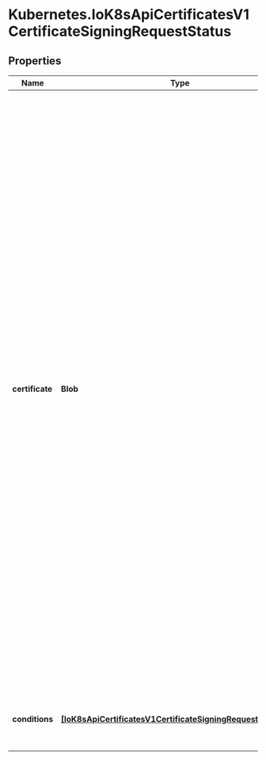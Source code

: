 # Kubernetes.IoK8sApiCertificatesV1CertificateSigningRequestStatus

## Properties

Name | Type | Description | Notes
------------ | ------------- | ------------- | -------------
**certificate** | **Blob** | certificate is populated with an issued certificate by the signer after an Approved condition is present. This field is set via the /status subresource. Once populated, this field is immutable.  If the certificate signing request is denied, a condition of type \&quot;Denied\&quot; is added and this field remains empty. If the signer cannot issue the certificate, a condition of type \&quot;Failed\&quot; is added and this field remains empty.  Validation requirements:  1. certificate must contain one or more PEM blocks.  2. All PEM blocks must have the \&quot;CERTIFICATE\&quot; label, contain no headers, and the encoded data   must be a BER-encoded ASN.1 Certificate structure as described in section 4 of RFC5280.  3. Non-PEM content may appear before or after the \&quot;CERTIFICATE\&quot; PEM blocks and is unvalidated,   to allow for explanatory text as described in section 5.2 of RFC7468.  If more than one PEM block is present, and the definition of the requested spec.signerName does not indicate otherwise, the first block is the issued certificate, and subsequent blocks should be treated as intermediate certificates and presented in TLS handshakes.  The certificate is encoded in PEM format.  When serialized as JSON or YAML, the data is additionally base64-encoded, so it consists of:      base64(     -----BEGIN CERTIFICATE-----     ...     -----END CERTIFICATE-----     ) | [optional] 
**conditions** | [**[IoK8sApiCertificatesV1CertificateSigningRequestCondition]**](IoK8sApiCertificatesV1CertificateSigningRequestCondition.md) | conditions applied to the request. Known conditions are \&quot;Approved\&quot;, \&quot;Denied\&quot;, and \&quot;Failed\&quot;. | [optional] 


